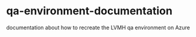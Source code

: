 # qa-environment-documentation
documentation about how to recreate the LVMH qa environment on Azure
